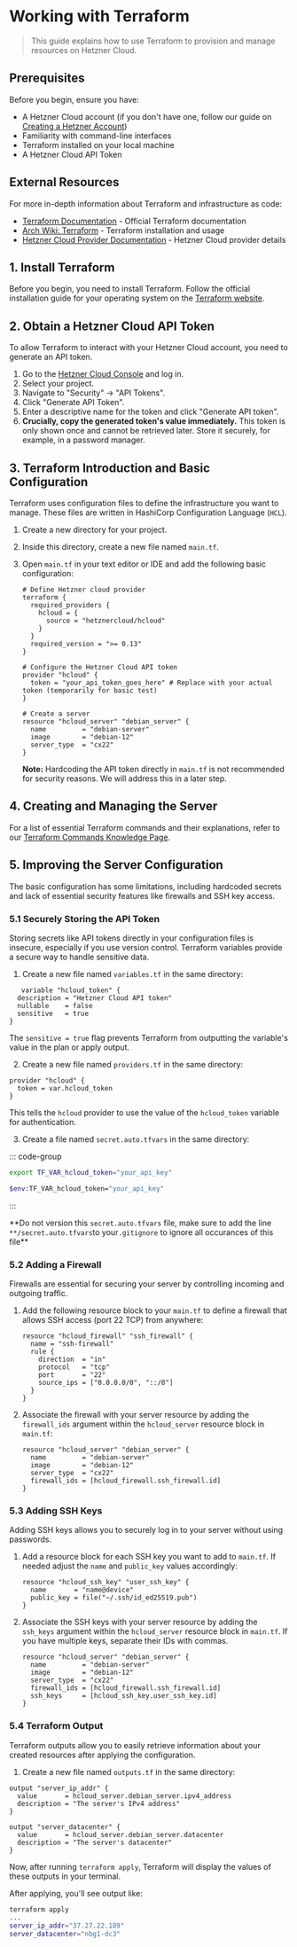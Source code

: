 # Working with Terraform

> This guide explains how to use Terraform to provision and manage resources on Hetzner Cloud.

## Prerequisites

Before you begin, ensure you have:

- A Hetzner Cloud account (if you don't have one, follow our guide
  on [Creating a Hetzner Account](01-hetzner-cloud.md#_1-creating-a-hetzner-account))
- Familiarity with command-line interfaces
- Terraform installed on your local machine
- A Hetzner Cloud API Token

## External Resources

For more in-depth information about Terraform and infrastructure as code:

- [Terraform Documentation](https://developer.hashicorp.com/terraform/docs) - Official Terraform documentation
- [Arch Wiki: Terraform](https://wiki.archlinux.org/title/Terraform) - Terraform installation and usage
- [Hetzner Cloud Provider Documentation](https://registry.terraform.io/providers/hetznercloud/hcloud/latest/docs) -
  Hetzner Cloud provider details

## 1. Install Terraform

Before you begin, you need to install Terraform. Follow the official installation guide for your operating system on
the [Terraform website](https://developer.hashicorp.com/terraform/downloads).

## 2. Obtain a Hetzner Cloud API Token

To allow Terraform to interact with your Hetzner Cloud account, you need to generate an API token.

1. Go to the [Hetzner Cloud Console](https://console.hetzner.cloud/) and log in.
2. Select your project.
3. Navigate to "Security" -> "API Tokens".
4. Click "Generate API Token".
5. Enter a descriptive name for the token and click "Generate API token".
6. **Crucially, copy the generated token's value immediately.** This token is only shown once and cannot be retrieved
   later. Store it securely, for example, in a password manager.

## 3. Terraform Introduction and Basic Configuration

Terraform uses configuration files to define the infrastructure you want to manage. These files are written in HashiCorp
Configuration Language (`HCL`).

1. Create a new directory for your project.
2. Inside this directory, create a new file named `main.tf`.
3. Open `main.tf` in your text editor or IDE and add the following basic configuration:

   ```hcl
   # Define Hetzner cloud provider
   terraform {
     required_providers {
       hcloud = {
         source = "hetznercloud/hcloud"
       }
     }
     required_version = ">= 0.13"
   }

   # Configure the Hetzner Cloud API token
   provider "hcloud" {
     token = "your_api_token_goes_here" # Replace with your actual token (temporarily for basic test)
   }

   # Create a server
   resource "hcloud_server" "debian_server" {
     name         = "debian-server"
     image        = "debian-12"
     server_type  = "cx22"
   }
   ```

   **Note:** Hardcoding the API token directly in `main.tf` is not recommended for security reasons. We will address
   this in a later step.

## 4. Creating and Managing the Server

For a list of essential Terraform commands and their explanations, refer to
our [Terraform Commands Knowledge Page](/knowledge/terraform).

## 5. Improving the Server Configuration

The basic configuration has some limitations, including hardcoded secrets and lack of essential security features like
firewalls and SSH key access.

### 5.1 Securely Storing the API Token

Storing secrets like API tokens directly in your configuration files is insecure, especially if you use version control.
Terraform variables provide a secure way to handle sensitive data.

1. Create a new file named `variables.tf` in the same directory:

```hcl
   variable "hcloud_token" {
  description = "Hetzner Cloud API token"
  nullable    = false
  sensitive   = true
}
```

The `sensitive = true` flag prevents Terraform from outputting the variable's value in the plan or apply output.

2. Create a new file named `providers.tf` in the same directory:

```hcl
provider "hcloud" {
  token = var.hcloud_token
}
```

This tells the `hcloud` provider to use the value of the `hcloud_token` variable for authentication.

3. Create a file named `secret.auto.tfvars` in the same directory:

::: code-group

```sh [Bash]
export TF_VAR_hcloud_token="your_api_key"
```

```sh [PowerShell]
$env:TF_VAR_hcloud_token="your_api_key"
```

:::

**Do not version this `secret.auto.tfvars` file, make sure to add the line `**/secret.auto.tfvars`to your`.gitignore` to
ignore all occurances of this file\*\*

### 5.2 Adding a Firewall

Firewalls are essential for securing your server by controlling incoming and outgoing traffic.

1. Add the following resource block to your `main.tf` to define a firewall that allows SSH access (port 22 TCP) from
   anywhere:

   ```hcl
   resource "hcloud_firewall" "ssh_firewall" {
     name = "ssh-firewall"
     rule {
       direction  = "in"
       protocol   = "tcp"
       port       = "22"
       source_ips = ["0.0.0.0/0", "::/0"]
     }
   }
   ```

2. Associate the firewall with your server resource by adding the `firewall_ids` argument within the `hcloud_server`
   resource block in `main.tf`:

   ```hcl
   resource "hcloud_server" "debian_server" {
     name         = "debian-server"
     image        = "debian-12"
     server_type  = "cx22"
     firewall_ids = [hcloud_firewall.ssh_firewall.id]
   }
   ```

### 5.3 Adding SSH Keys

Adding SSH keys allows you to securely log in to your server without using passwords.

1. Add a resource block for each SSH key you want to add to `main.tf`. If needed adjust the `name` and `public_key`
   values accordingly:

   ```hcl
   resource "hcloud_ssh_key" "user_ssh_key" {
     name       = "name@device"
     public_key = file("~/.ssh/id_ed25519.pub")
   }
   ```

2. Associate the SSH keys with your server resource by adding the `ssh_keys` argument within the `hcloud_server`
   resource block in `main.tf`. If you have multiple keys, separate their IDs with commas.

   ```hcl
   resource "hcloud_server" "debian_server" {
     name         = "debian-server"
     image        = "debian-12"
     server_type  = "cx22"
     firewall_ids = [hcloud_firewall.ssh_firewall.id]
     ssh_keys     = [hcloud_ssh_key.user_ssh_key.id]
   }
   ```

### 5.4 Terraform Output

Terraform outputs allow you to easily retrieve information about your created resources after applying the
configuration.

1. Create a new file named `outputs.tf` in the same directory:

```hcl
output "server_ip_addr" {
  value       = hcloud_server.debian_server.ipv4_address
  description = "The server's IPv4 address"
}

output "server_datacenter" {
  value       = hcloud_server.debian_server.datacenter
  description = "The server's datacenter"
}
```

Now, after running `terraform apply`, Terraform will display the values of these outputs in your terminal.

After applying, you'll see output like:

```sh
terraform apply
...
server_ip_addr="37.27.22.189"
server_datacenter="nbg1-dc3"
```
